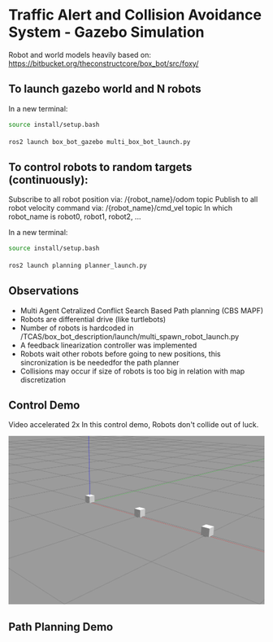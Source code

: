 # Traffic Alert and Collision Avoidance System - Gazebo Simulation

Robot and world models heavily based on: https://bitbucket.org/theconstructcore/box_bot/src/foxy/


## To launch gazebo world and N robots

In a new terminal:
```sh
source install/setup.bash

ros2 launch box_bot_gazebo multi_box_bot_launch.py
```

## To control robots to random targets (continuously):

Subscribe to all robot position via: /{robot_name}/odom topic
Publish to all robot velocity command via: /{robot_name}/cmd_vel topic
In which robot_name is robot0, robot1, robot2, ...


In a new terminal:

```sh
source install/setup.bash

ros2 launch planning planner_launch.py
```

## Observations

- Multi Agent Cetralized Conflict Search Based Path planning (CBS MAPF) 
- Robots are differential drive (like turtlebots)
- Number of robots is hardcoded in /TCAS/box_bot_description/launch/multi_spawn_robot_launch.py
- A feedback linearization controller was implemented
- Robots wait other robots before going to new positions, this sincronization is be neededfor the path planner
- Collisions may occur if size of robots is too big in relation with map discretization

## Control Demo

Video accelerated 2x
In this control demo, Robots don't collide out of luck.

[![CONTROL DEMO](https://github.com/ReyeTech/TCAS/blob/37609850ab5f0766d37741fe33248968ab12472f/gazebo_multiagent.png)](https://youtu.be/9uNMXVPop8Q)

## Path Planning Demo
